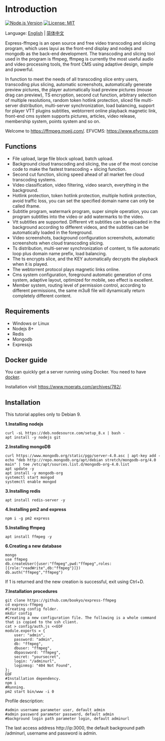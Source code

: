 # Introduction

[![Node.js Version](https://img.shields.io/badge/node.js-8.16.0-blue.svg)](http://nodejs.org/download)
[![License: MIT](https://img.shields.io/badge/License-MIT-blue.svg)](https://github.com/bookyo/express-ffmpeg/blob/master/LICENSE)

Language: [English](README.md) | [简体中文](README.ZH.md)

Express-ffmpeg is an open source and free video transcoding and slicing program, which uses layui as the front-end display and nodejs and mongodb as the back-end development. The transcoding and slicing tool used in the program is ffmpeg, ffmpeg is currently the most useful audio and video processing tools, the front CMS using adaptive design, simple and powerful.

In function to meet the needs of all transcoding slice entry users, transcoding plus slicing, automatic screenshots, automatically generate preview pictures, the player automatically load preview pictures (mouse drag can preview), TS encryption, second cut function, arbitrary selection of multiple resolutions, random token hotlink protection, sliced file multi-server distribution, multi-server synchronization, load balancing, support for player VTT plugins subtitles, webtorrent online playback magnetic link, front-end cms system supports pictures, articles, video release, membership system, points system and so on.

Welcome to https://ffmpeg.moejj.com/.  EFVCMS: https://www.efvcms.com

Functions
----

 - File upload, large file block upload, batch upload.
 - Background cloud transcoding and slicing, the use of the most concise code to make the fastest transcoding + slicing function.
 - Second cut function, slicing speed ahead of all market fee cloud transcoding systems.
 - Video classification, video filtering, video search, everything in the background.
 - Hotlink protection, token hotlink protection, multiple hotlink protection, avoid traffic loss, you can set the specified domain name can only be called iframe.
 - Subtitle program, watermark program, super simple operation, you can program subtitles into the video or add watermarks to the video.
 - Vtt subtitles are supported. Different vtt subtitles can be uploaded in the background according to different videos, and the subtitles can be automatically loaded in the foreground.
 - Video screenshots, background configuration screenshots, automatic screenshots when cloud transcoding slicing.
 - Ts distribution, multi-server synchronization of content, ts file automatic loop plus domain name prefix, load balancing.
 - The ts encrypts slice, and the KEY automatically decrypts the playback when it is played.
 - The webtorrent protocol plays magnetic links online.
 - Cms system configuration, foreground automatic generation of cms system, adaptive layout, optimized for mobile, seo effect is excellent.
 - Member system, routing level of permission control, according to different permissions, the same m3u8 file will dynamically return completely different content.

Requirements
----

 - Windows or Linux
 - Nodejs 8+
 - Redis
 - Mongodb
 - Expressjs

Docker guide
--
You can quickly get a server running using Docker. You need to have [docker](https://www.docker.com/community-edition).

Installation visit https://www.moerats.com/archives/782/.

Installation
--
This tutorial applies only to Debian 9.

**1.Installing nodejs**

    curl -sL https://deb.nodesource.com/setup_8.x | bash -
    apt install -y nodejs git

**2.Installing mongoDB**

    curl https://www.mongodb.org/static/pgp/server-4.0.asc | apt-key add -
    echo "deb http://repo.mongodb.org/apt/debian stretch/mongodb-org/4.0 main" | tee /etc/apt/sources.list.d/mongodb-org-4.0.list
    apt update -y
    apt install -y mongodb-org
    systemctl start mongod
    systemctl enable mongod

**3.Installing redis**

    apt install redis-server -y

**4.Installing pm2 and express**

    npm i -g pm2 express

**5.Installing ffmpeg**

    apt install ffmpeg -y

**6.Creating a new database**

    mongo
    use ffmpeg
    db.createUser({user:"ffmpeg",pwd:"ffmpeg",roles:[{role:"readWrite",db:"ffmpeg"}]})
    db.auth("ffmpeg","ffmpeg")

If 1 is returned and the new creation is successful, exit using Ctrl+D.

**7.Installation procedures**

    git clone https://github.com/bookyo/express-ffmpeg
    cd express-ffmpeg
    #Creating config folder.
    mkdir config
    #Creating a new configuration file. The following is a whole command that is copied to the ssh client.
    cat > config/auth.js <<EOF
    module.exports = {
        user: "admin",
        password: "admin",
        db: "ffmpeg",
        dbuser: "ffmpeg",
        dbpassword: "ffmpeg",
        secret: "yoursecret",
        login: "/adminurl",
        loginmsg: "404 Not Found",
    };
    EOF
    #Installation dependency.
    npm i
    #Running.
    pm2 start bin/www -i 0

Profile description:

    #admin username parameter user, default admin
    #admin password parameter password, default admin
    #background login path parameter login, default adminurl

The last access address http://ip:3000, the default background path /adminurl, username and password is admin.
